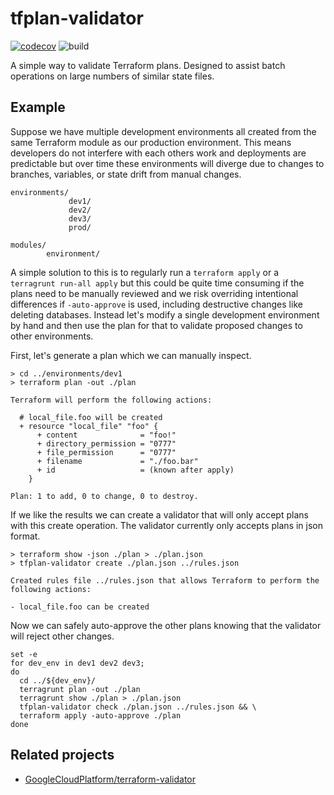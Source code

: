 # tfplan-validator

[![codecov](https://codecov.io/gh/fautom/tfplan-validator/branch/main/graph/badge.svg?token=1P6A5WBXOT)](https://codecov.io/gh/fautom/tfplan-validator)
![build](https://github.com/fautom/tfplan-validator/actions/workflows/test.yaml/badge.svg)

A simple way to validate Terraform plans. Designed to assist batch operations on large numbers of similar state files.

## Example

Suppose we have multiple development environments all created from the same Terraform module as our production environment. This means developers do not interfere with each others work and deployments are predictable but over time these environments will diverge due to changes to branches, variables, or state drift from manual changes.

    environments/
                 dev1/
                 dev2/
                 dev3/
                 prod/

    modules/
            environment/

A simple solution to this is to regularly run a `terraform apply` or a `terragrunt run-all apply` but this could be quite time consuming if the plans need to be manually reviewed and we risk overriding intentional differences if `-auto-approve` is used, including destructive changes like deleting databases. Instead let's modify a single development environment by hand and then use the plan for that to validate proposed changes to other environments.

First, let's generate a plan which we can manually inspect.

    > cd ../environments/dev1
    > terraform plan -out ./plan

    Terraform will perform the following actions:

      # local_file.foo will be created
      + resource "local_file" "foo" {
          + content              = "foo!"
          + directory_permission = "0777"
          + file_permission      = "0777"
          + filename             = "./foo.bar"
          + id                   = (known after apply)
        }

    Plan: 1 to add, 0 to change, 0 to destroy.

If we like the results we can create a validator that will only accept plans with this create operation. The validator currently only accepts plans in json format. 

    > terraform show -json ./plan > ./plan.json
    > tfplan-validator create ./plan.json ../rules.json

    Created rules file ../rules.json that allows Terraform to perform the following actions:

    - local_file.foo can be created

Now we can safely auto-approve the other plans knowing that the validator will reject other changes.

    set -e
    for dev_env in dev1 dev2 dev3;
    do
      cd ../${dev_env}/
      terragrunt plan -out ./plan
      terragrunt show ./plan > ./plan.json
      tfplan-validator check ./plan.json ../rules.json && \
      terraform apply -auto-approve ./plan
    done

## Related projects

* [GoogleCloudPlatform/terraform-validator](https://github.com/GoogleCloudPlatform/terraform-validator)

